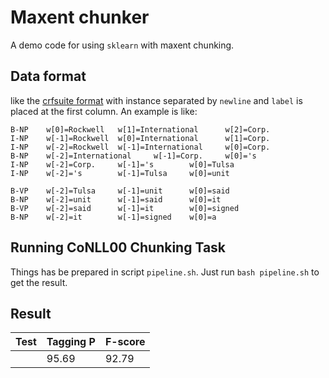 Maxent chunker
==============

A demo code for using `sklearn` with maxent chunking.

## Data format

like the [crfsuite format](https://github.com/chokkan/crfsuite) with instance separated by `newline` and `label` is placed at the first column. An example is like:

```
B-NP    w[0]=Rockwell   w[1]=International      w[2]=Corp.
I-NP    w[-1]=Rockwell  w[0]=International      w[1]=Corp.
I-NP    w[-2]=Rockwell  w[-1]=International     w[0]=Corp.
B-NP    w[-2]=International     w[-1]=Corp.     w[0]='s
I-NP    w[-2]=Corp.     w[-1]='s        w[0]=Tulsa
I-NP    w[-2]='s        w[-1]=Tulsa     w[0]=unit

B-VP    w[-2]=Tulsa     w[-1]=unit      w[0]=said
B-NP    w[-2]=unit      w[-1]=said      w[0]=it
B-VP    w[-2]=said      w[-1]=it        w[0]=signed
B-NP    w[-2]=it        w[-1]=signed    w[0]=a
```

## Running CoNLL00 Chunking Task

Things has be prepared in script `pipeline.sh`. Just run `bash pipeline.sh` to get the result.

## Result

| Test | Tagging P | F-score |
|-----|----------|--------|
|      | 95.69 | 92.79 |